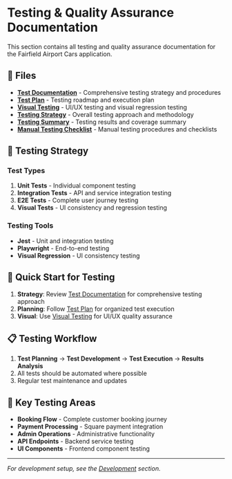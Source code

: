 # Testing & Quality Assurance Documentation

This section contains all testing and quality assurance documentation for the Fairfield Airport Cars application.

## 📁 Files

- **[Test Documentation](TEST_DOCUMENTATION.md)** - Comprehensive testing strategy and procedures
- **[Test Plan](test-plan.md)** - Testing roadmap and execution plan
- **[Visual Testing](visual-testing.md)** - UI/UX testing and visual regression testing
- **[Testing Strategy](TESTING_STRATEGY.md)** - Overall testing approach and methodology
- **[Testing Summary](TESTING_SUMMARY.md)** - Testing results and coverage summary
- **[Manual Testing Checklist](MANUAL_TESTING_CHECKLIST.md)** - Manual testing procedures and checklists

## 🧪 Testing Strategy

### Test Types
1. **Unit Tests** - Individual component testing
2. **Integration Tests** - API and service integration testing
3. **E2E Tests** - Complete user journey testing
4. **Visual Tests** - UI consistency and regression testing

### Testing Tools
- **Jest** - Unit and integration testing
- **Playwright** - End-to-end testing
- **Visual Regression** - UI consistency testing

## 🚀 Quick Start for Testing

1. **Strategy**: Review [Test Documentation](TEST_DOCUMENTATION.md) for comprehensive testing approach
2. **Planning**: Follow [Test Plan](test-plan.md) for organized test execution
3. **Visual**: Use [Visual Testing](visual-testing.md) for UI/UX quality assurance

## 📋 Testing Workflow

1. **Test Planning** → **Test Development** → **Test Execution** → **Results Analysis**
2. All tests should be automated where possible
3. Regular test maintenance and updates

## 🎯 Key Testing Areas

- **Booking Flow** - Complete customer booking journey
- **Payment Processing** - Square payment integration
- **Admin Operations** - Administrative functionality
- **API Endpoints** - Backend service testing
- **UI Components** - Frontend component testing

---

*For development setup, see the [Development](../development/) section.* 